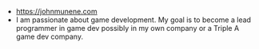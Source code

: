 
 
- https://johnmunene.com
- I am passionate about game development. My goal is to become a lead programmer in game dev possibly in my own company or a Triple A game dev company.
 
 
 
 
 
 
 
 
 



  
